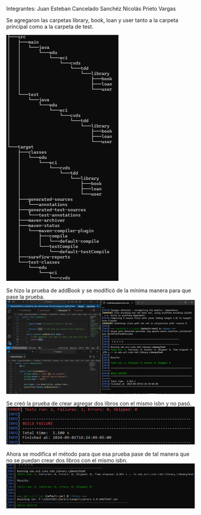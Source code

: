 Integrantes: 
Juan Esteban Cancelado Sanchéz
Nicolás Prieto Vargas

Se agregaron las carpetas library, book, loan y user tanto a la carpeta principal como a la carpeta de test.

![tree de las carpetas creadas](image-1.png)

Se hizo la prueba de addBook y se modificó de la mínima manera para que pase la prueba.
![Prueba mínima](image.png)

Se creó la prueba de crear agregar dos libros con el mismo isbn y no pasó.
![prueba 2 libros con mismo código](image-2.png)

Ahora se  modifica el método para que esa prueba pase de tal manera que no se puedan crear dos libros con el mismo isbn.
![modificación de crear dos libros con mismo código](image-3.png)

